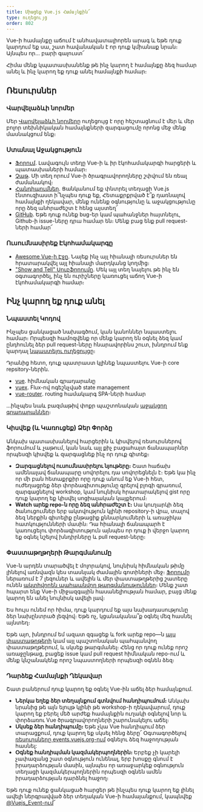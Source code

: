 ```yaml
---
title: Միացեք Vue.js Համայնքին՜
type: ուղեցույց
order: 802
---
```


Vue-ի համայնքը աճում է անհավատալիորեն արագ և եթե դուք կարդում եք սա, շատ հավանական է որ դուք կմիանաք նրան։ Այնպես որ․․․ բարի գալուստ՜

Հիմա մենք կպատասխանենք թե ինչ կարող է համայնքը ձեզ համար անել և ինչ կարող եք դուք անել համայնքի համար։

## Ռեսուրսներ

### Վարվելաձևի նորմեր

Մեր [Վարվելաձևի նորմերը](/coc) ուղեցույց է որը հեշտացնում է մեր և մեր բոլոր տեխնիկական համայնքների զարգացումը որոնց մեջ մենք մասնակցում ենք։

### Ստանալ Աջակցություն

- [Ֆորում](https://forum.vuejs.org/)․ Լավագույն տեղը Vue-ի և իր էկոհամակարգի հարցերի և պատասխաների համար։
- [Չաթ](https://chat.vuejs.org/)․ Մի տեղ որում Vue-ի ծրագրավորողները շփվում են ռեալ ժամանակով։
- [Հանդիպումներ](https://events.vuejs.org/meetups)․ Ցանկանում եք փնտրել տեղացի Vue.js էնտուզիաստ ի՞նչպես դուք եք, Հետաքրքրված է՞ք դառնալով համայնքի ղեկավար, մենք ունենք օգնությունը և աջակցությունը որը ձեզ անհրաժեշտ է հենց այստեղ՜
- [GitHub](https://github.com/vuejs)․ Եթե դուք ունեք bug-եր կամ պահանջներ հայտնելու, Github-ի issue-ները դրա համար են։ Մենք բաց ենք pull request-ների համար՜

### Ուսումնասիրեք Էկոհամակարգը

- [Awesome Vue-ի Էջը](https://github.com/vuejs/awesome-vue)․ Նայեք ինչ այլ հիանալի ռեսուրսներ են հրատարակվել այլ հիանալի մարդկանց կողմից։
- ["Show and Tell" Սուբֆորումը](https://forum.vuejs.org/c/show-and-tell)․ Մեկ այլ տեղ նայելու թե ինչ են օգտագործել, ինչ են ուրիշները կառուցել աճող Vue-ի էկոհամակարգի համար։

## Ինչ կարող եք դուք անել

### Նպաստել Կոդով

Ինչպես ցանկացած նախագծում, կան կանոններ նպաստելու համար։ Որպեսզի համոզվենք որ մենք կարող են օգնել ձեզ կամ ընդհունել ձեր pull request-ները հնարավորինս շուտ, խնդրում ենք կարդալ [նպաստելու ուղեցույցը](https://github.com/vuejs/vue/blob/dev/.github/CONTRIBUTING.md)։

Դրանից հետո, դուք պատրաստ կլինեք նպաստելու Vue-ի core repsitory-ներին․

- [vue](https://github.com/vuejs/vue)․ հիմնական գրադարանը
- [vuex](https://github.com/vuejs/vuex)․ Flux-ով ոգեշնչված state management
- [vue-router](https://github.com/vuejs/vue-router)․ routing համակարգ SPA-ների համար

...ինչպես նաև բազմաթիվ փոքր պաշտոնական [աջակցող գրադարաններ](https://github.com/vuejs)։

### Կիսվեք (և Կառուցեք) Ձեր Փորձը

Անկախ պատասխանելով հարցերին և կիսվելով ռեսուրսներով ֆորումում և չաթում, կան նաև այլ քիչ բացահայտ ճանապարներ որպեսզի կիսվեք և զարգացնեք ինչ որ դուք գիտեք։

- **Զարգացնելով ուսումնասիրելու նյութերը։** Շատ հաճախ ամենալավ ճանապարը սովորելու դա սովորեցնելն է։ Եթե կա ինչ որ մի բան հետաքրքիր որը դուք անում եք Vue-ի հետ, ուժեղացրեք ձեր փորձագիտությունը գրելով բլոգի գրառում, զարգացնելով workshop, կամ նույնիսկ հրատարակելով gist որը դուք կարող եք կիսվել սոցիալական կայքերում։
- **Watch արեք repo-ն որը ձեզ անհրաժեշտ է։** Սա կուղարկի ձեզ ծանուցումներ երբ ակտվություն կլինի repository-ի վրա, տալով ձեզ ներքին գիտելիք ընթացիք քննարկումների և առաջիկա հատկությունների մասին։ Դա հիանալի ճանապարհ է կառուցելու փորձագիտություն այնպես որ դուք ի վերջո կարող եք օգնել նշելով խնդիրները և pull request-ները։

### Փաստաթղթղերի Թարգմանումը

Vue-ն արդեն տարածվել է մոլորակով, նույնիսկ հիմնական թիմը լինելով առնվազն կես տասնյակ ժամային գոտիների մեջ։ [Ֆորումը](https://forum.vuejs.org/) ներառում է 7 լեզուներ և ավելին և մեր փաստաթղթերից շատերը ունեն [ակտիվորեն պահպանվող թարգմանություններ](https://github.com/vuejs?utf8=%E2%9C%93&q=vuejs.org)։ Մենք շատ հպարտ ենք Vue-ի միջազգային հասանելիության համար, բայց մենք կարող են անել նույնիսկ ավելի լավ։

Ես հույս ունեմ որ հիմա, դուք կարդում եք այս նախադասությունը ձեր նախընտրած լեզվով։ Եթե ոչ, կցանականա՞ք օգնել մեզ հասնել այնտեղ։

Եթե այո, խնդրում եմ ազատ զգացեք և fork արեք repo—ն [այս փաստաթղթերի](https://github.com/vuejs/vuejs.org/) կամ այլ պաշտոնական պահպանվող փաստաթղթերում, և սկսեք թարգմանել։ Հենց որ դուք ունեք որոշ առաջընթաց, բացեք issue կամ pull request հիմնական repo-ում և մենք կնշանակենք որոշ նպաստողների որպեսզի օգնեն ձեզ։

### Դարձեք Համայնքի Ղեկավար

Շատ բաներում դուք կարող եք օգնել Vue-ին աճել ձեր համայնքում․

- **Ներկա եղեք ձեր տեղայնքում գտնվում հանդիպումում։** Անկախ նրանից թե այն ելույթ կլինի թե workshop-ի ղեկավարում, դուք կարող եք բերել մեծ արժեք համայնքին ուղակի օգնելով նոր և փորձառու Vue ծրագրավորողների շարունակելու աճել։
- **Սկսեք ձեր հանդիպումը։** Եթե չկա Vue հանդիպում ձեր տարացքում, դուք կարող եք սկսել հենց ձերը՜ Օգտագործելով [ռեսուրսները events.vuejs.org-ում](https://events.vuejs.org/resources/#getting-started) օգնելու ձեզ հաջողության հասնել:
- **Օգնեք հանդիպման կազմակերպողներին։** Երբեք չի կարելի չափազանց շատ օգնություն ունենալ, երբ խոսքը գնում է իրադարձության մասին, այնպես որ առաջարկեք օգնություն տեղացի կազմակերպողներին որպեսզի օգնեն ամեն իրադարձության դարձնել հաջող։

Եթե դուք ունեք ցանկացած հարցեր թե ինչպես դուք կարող եք լինել ավելի ներգրավված ձեր տեղական Vue-ի համայանքում, կապնվեք [@Vuejs_Event-ում](https://www.twitter.com/vuejs_events)՜
